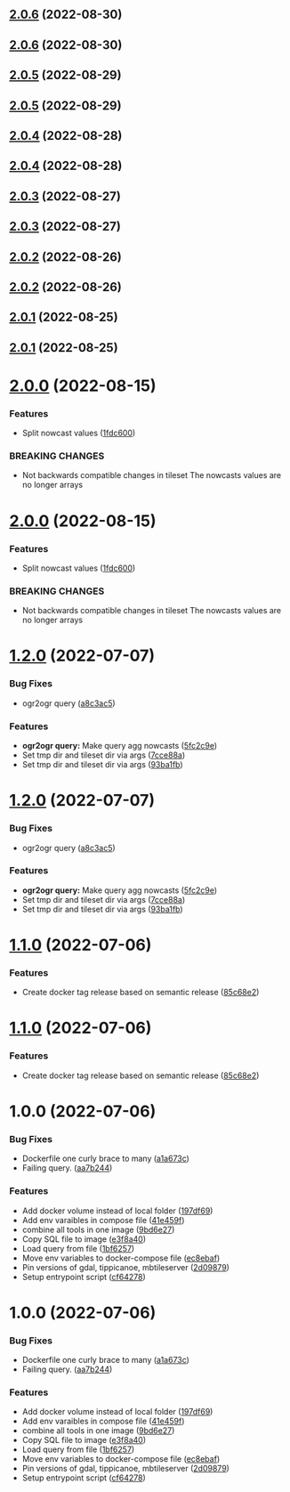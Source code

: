 ## [2.0.6](https://github.com/technologiestiftung/qtrees-vectortiles-generator/compare/v2.0.5...v2.0.6) (2022-08-30)





## [2.0.6](https://github.com/technologiestiftung/qtrees-vectortiles-generator/compare/v2.0.5...v2.0.6) (2022-08-30)

## [2.0.5](https://github.com/technologiestiftung/qtrees-vectortiles-generator/compare/v2.0.4...v2.0.5) (2022-08-29)





## [2.0.5](https://github.com/technologiestiftung/qtrees-vectortiles-generator/compare/v2.0.4...v2.0.5) (2022-08-29)

## [2.0.4](https://github.com/technologiestiftung/qtrees-vectortiles-generator/compare/v2.0.3...v2.0.4) (2022-08-28)





## [2.0.4](https://github.com/technologiestiftung/qtrees-vectortiles-generator/compare/v2.0.3...v2.0.4) (2022-08-28)

## [2.0.3](https://github.com/technologiestiftung/qtrees-vectortiles-generator/compare/v2.0.2...v2.0.3) (2022-08-27)





## [2.0.3](https://github.com/technologiestiftung/qtrees-vectortiles-generator/compare/v2.0.2...v2.0.3) (2022-08-27)

## [2.0.2](https://github.com/technologiestiftung/qtrees-vectortiles-generator/compare/v2.0.1...v2.0.2) (2022-08-26)





## [2.0.2](https://github.com/technologiestiftung/qtrees-vectortiles-generator/compare/v2.0.1...v2.0.2) (2022-08-26)

## [2.0.1](https://github.com/technologiestiftung/qtrees-vectortiles-generator/compare/v2.0.0...v2.0.1) (2022-08-25)





## [2.0.1](https://github.com/technologiestiftung/qtrees-vectortiles-generator/compare/v2.0.0...v2.0.1) (2022-08-25)

# [2.0.0](https://github.com/technologiestiftung/qtrees-vectortiles-generator/compare/v1.2.0...v2.0.0) (2022-08-15)


### Features

* Split nowcast values ([1fdc600](https://github.com/technologiestiftung/qtrees-vectortiles-generator/commit/1fdc600ddc064583259670acb0123f901d5aed9d))


### BREAKING CHANGES

* Not backwards compatible changes in tileset
The nowcasts values are no longer arrays





# [2.0.0](https://github.com/technologiestiftung/qtrees-vectortiles-generator/compare/v1.2.0...v2.0.0) (2022-08-15)


### Features

* Split nowcast values ([1fdc600](https://github.com/technologiestiftung/qtrees-vectortiles-generator/commit/1fdc600ddc064583259670acb0123f901d5aed9d))


### BREAKING CHANGES

* Not backwards compatible changes in tileset
The nowcasts values are no longer arrays

# [1.2.0](https://github.com/technologiestiftung/qtrees-vectortiles-generator/compare/v1.1.0...v1.2.0) (2022-07-07)


### Bug Fixes

* ogr2ogr query ([a8c3ac5](https://github.com/technologiestiftung/qtrees-vectortiles-generator/commit/a8c3ac506b636ba455a7dbe231b363441213bebc))


### Features

* **ogr2ogr query:** Make query agg nowcasts ([5fc2c9e](https://github.com/technologiestiftung/qtrees-vectortiles-generator/commit/5fc2c9eaece78f3040e4fb09cc9e0dddb34627d2))
* Set tmp dir and tileset dir via args ([7cce88a](https://github.com/technologiestiftung/qtrees-vectortiles-generator/commit/7cce88adb7fc4af5e3eb7372bd79b13a008a7961))
* Set tmp dir and tileset dir via args ([93ba1fb](https://github.com/technologiestiftung/qtrees-vectortiles-generator/commit/93ba1fb690d85f68577a9dbec93a0ee994119c96))





# [1.2.0](https://github.com/technologiestiftung/qtrees-vectortiles-generator/compare/v1.1.0...v1.2.0) (2022-07-07)


### Bug Fixes

* ogr2ogr query ([a8c3ac5](https://github.com/technologiestiftung/qtrees-vectortiles-generator/commit/a8c3ac506b636ba455a7dbe231b363441213bebc))


### Features

* **ogr2ogr query:** Make query agg nowcasts ([5fc2c9e](https://github.com/technologiestiftung/qtrees-vectortiles-generator/commit/5fc2c9eaece78f3040e4fb09cc9e0dddb34627d2))
* Set tmp dir and tileset dir via args ([7cce88a](https://github.com/technologiestiftung/qtrees-vectortiles-generator/commit/7cce88adb7fc4af5e3eb7372bd79b13a008a7961))
* Set tmp dir and tileset dir via args ([93ba1fb](https://github.com/technologiestiftung/qtrees-vectortiles-generator/commit/93ba1fb690d85f68577a9dbec93a0ee994119c96))

# [1.1.0](https://github.com/technologiestiftung/qtrees-vectortiles-generator/compare/v1.0.0...v1.1.0) (2022-07-06)


### Features

* Create docker tag release based on semantic release ([85c68e2](https://github.com/technologiestiftung/qtrees-vectortiles-generator/commit/85c68e254a0d43fe0c3fd738c1c90917f86d1704))





# [1.1.0](https://github.com/technologiestiftung/qtrees-vectortiles-generator/compare/v1.0.0...v1.1.0) (2022-07-06)


### Features

* Create docker tag release based on semantic release ([85c68e2](https://github.com/technologiestiftung/qtrees-vectortiles-generator/commit/85c68e254a0d43fe0c3fd738c1c90917f86d1704))

# 1.0.0 (2022-07-06)


### Bug Fixes

* Dockerfile one curly brace to many ([a1a673c](https://github.com/technologiestiftung/qtrees-vectortiles-generator/commit/a1a673c0a1382f02dde109e0763f34913dc99bfa))
* Failing query. ([aa7b244](https://github.com/technologiestiftung/qtrees-vectortiles-generator/commit/aa7b244f3b33aaf41ed8c811cfdfe6a166e23c9c))


### Features

* Add docker volume instead of local folder ([197df69](https://github.com/technologiestiftung/qtrees-vectortiles-generator/commit/197df69f3824fbe90923d13e92518221b1da9d03))
* Add env varaibles in compose file ([41e459f](https://github.com/technologiestiftung/qtrees-vectortiles-generator/commit/41e459fd6987de8f6199e03eb2f6671f026c88ed))
* combine all tools in one image ([9bd6e27](https://github.com/technologiestiftung/qtrees-vectortiles-generator/commit/9bd6e27422b72888254c1c1af493c45f1704b497))
* Copy SQL file to image ([e3f8a40](https://github.com/technologiestiftung/qtrees-vectortiles-generator/commit/e3f8a40c6631546573b1ce7d07d41dd9a081bff1))
* Load query from file ([1bf6257](https://github.com/technologiestiftung/qtrees-vectortiles-generator/commit/1bf62571b67cc4682ee92249cef3ae29352492d3))
* Move env variables to docker-compose file ([ec8ebaf](https://github.com/technologiestiftung/qtrees-vectortiles-generator/commit/ec8ebaf9a124136a3551bb22b84662baa2f429a3))
* Pin versions of gdal, tippicanoe, mbtileserver ([2d09879](https://github.com/technologiestiftung/qtrees-vectortiles-generator/commit/2d09879e0163344e83307011c39f21ad4527bc55))
* Setup entrypoint script ([cf64278](https://github.com/technologiestiftung/qtrees-vectortiles-generator/commit/cf642780d58f0792ef284e0b1ca2f7c059e108ad))





# 1.0.0 (2022-07-06)


### Bug Fixes

* Dockerfile one curly brace to many ([a1a673c](https://github.com/technologiestiftung/qtrees-vectortiles-generator/commit/a1a673c0a1382f02dde109e0763f34913dc99bfa))
* Failing query. ([aa7b244](https://github.com/technologiestiftung/qtrees-vectortiles-generator/commit/aa7b244f3b33aaf41ed8c811cfdfe6a166e23c9c))


### Features

* Add docker volume instead of local folder ([197df69](https://github.com/technologiestiftung/qtrees-vectortiles-generator/commit/197df69f3824fbe90923d13e92518221b1da9d03))
* Add env varaibles in compose file ([41e459f](https://github.com/technologiestiftung/qtrees-vectortiles-generator/commit/41e459fd6987de8f6199e03eb2f6671f026c88ed))
* combine all tools in one image ([9bd6e27](https://github.com/technologiestiftung/qtrees-vectortiles-generator/commit/9bd6e27422b72888254c1c1af493c45f1704b497))
* Copy SQL file to image ([e3f8a40](https://github.com/technologiestiftung/qtrees-vectortiles-generator/commit/e3f8a40c6631546573b1ce7d07d41dd9a081bff1))
* Load query from file ([1bf6257](https://github.com/technologiestiftung/qtrees-vectortiles-generator/commit/1bf62571b67cc4682ee92249cef3ae29352492d3))
* Move env variables to docker-compose file ([ec8ebaf](https://github.com/technologiestiftung/qtrees-vectortiles-generator/commit/ec8ebaf9a124136a3551bb22b84662baa2f429a3))
* Pin versions of gdal, tippicanoe, mbtileserver ([2d09879](https://github.com/technologiestiftung/qtrees-vectortiles-generator/commit/2d09879e0163344e83307011c39f21ad4527bc55))
* Setup entrypoint script ([cf64278](https://github.com/technologiestiftung/qtrees-vectortiles-generator/commit/cf642780d58f0792ef284e0b1ca2f7c059e108ad))
